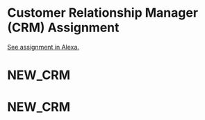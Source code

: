 # Customer Relationship Manager (CRM) Assignment

[See assignment in Alexa.](https://alexa.bitmaker.co/cohorts/67/assignments/2027/latest)
# NEW_CRM
# NEW_CRM
